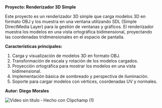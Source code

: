 **Proyecto: Renderizador 3D Simple**

Este proyecto es un renderizador 3D simple que carga modelos 3D en formato OBJ y los muestra en una ventana utilizando SDL (Simple DirectMedia Layer) para la gestión de ventanas y gráficos. El renderizador muestra los modelos en una vista ortográfica bidimensional, proyectando las coordenadas tridimensionales en el espacio de pantalla.

**Características principales:**

1. Carga y visualización de modelos 3D en formato OBJ.
2. Transformación de escala y rotación de los modelos cargados.
3. Proyección ortográfica para mostrar los modelos en una vista bidimensional.
4. Implementación básica de sombreado y perspectiva de iluminación.
5. Soporte para cargar modelos con vértices, coordenadas UV y normales.

**Autor: Diego Morales**


![Video sin título ‐ Hecho con Clipchamp (1)](https://github.com/Diego2250/UsingGLM/assets/77738746/5db6af36-cccb-4330-b1af-72ac748adecc)
